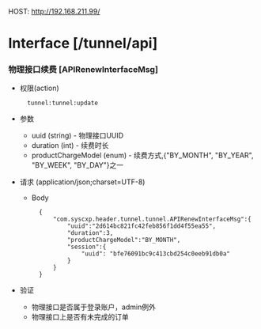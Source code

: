 HOST: http://192.168.211.99/

# Interface [/tunnel/api]

### 物理接口续费 [APIRenewInterfaceMsg]

+ 权限(action)
    
        tunnel:tunnel:update

+ 参数
    + uuid (string) - 物理接口UUID
    + duration (int) - 续费时长
    + productChargeModel (enum) - 续费方式,{"BY_MONTH", "BY_YEAR", "BY_WEEK", "BY_DAY"}之一
        
+ 请求 (application/json;charset=UTF-8)

    + Body
    
            {
            	"com.syscxp.header.tunnel.tunnel.APIRenewInterfaceMsg":{
            	    "uuid":"2d614bc821fc42feb856f1dd4f55ea55",
            	    "duration":3,
            	    "productChargeModel":"BY_MONTH",
            	    "session":{
            	    	"uuid": "bfe76091bc9c413cbd254c0eeb91db0a"
            	    }
            	}
            }

+ 验证

    + 物理接口是否属于登录账户，admin例外
    + 物理接口上是否有未完成的订单 